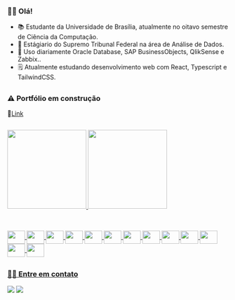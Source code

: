 ### 👋🏽 Olá!

<ul>
  <li list-style-type="circle">
    📚 Estudante da Universidade de Brasília, atualmente no oitavo semestre de Ciência da Computação.
  </li>
  <li list-style-type="circle"> 
    🎲 Estágiario do Supremo Tribunal Federal na área de Análise de Dados.
  </li>
  <li list-style-type="circle"> 
    📅 Uso diariamente Oracle Database, SAP BusinessObjects, QlikSense e Zabbix..
  </li>
  <li list-style-type="circle">
    🗒️ Atualmente estudando desenvolvimento web com React, Typescript e TailwindCSS.
  </li>
</ul>

##

### ⚠️ Portfólio em construção

📎<a href="https://portfolio-cadu-or.vercel.app/" target="_blank">Link</a>

##

<div>
  <a href="https://github.com/Cadu-or">
  <img height="180em" src="https://github-readme-stats.vercel.app/api?username=Cadu-or&show_icons=true&theme=vue-dark&include_all_commits=true&count_private=true"/>
  <img height="180em" src="https://github-readme-stats.vercel.app/api/top-langs/?username=Cadu-or&layout=compact&langs_count=7&theme=vue-dark"/>
</div>
  
##
  
<div style="display: inline_block"><br>
  <img align="center" height="30" width="40" src="https://cdn.jsdelivr.net/gh/devicons/devicon/icons/cplusplus/cplusplus-original.svg"/>
  <img align="center" height="30" width="40" src="https://cdn.jsdelivr.net/gh/devicons/devicon/icons/c/c-original.svg"/>
  <img align="center" height="30" width="40" src="https://cdn.jsdelivr.net/gh/devicons/devicon/icons/python/python-original.svg"/>
  <img align="center" height="30" width="40" src="https://cdn.jsdelivr.net/gh/devicons/devicon/icons/django/django-plain.svg"/>
  <img align="center" height="30" width="40" src="https://cdn.jsdelivr.net/gh/devicons/devicon/icons/haskell/haskell-original.svg"/>
  <img align="center" height="30" width="40" src="https://cdn.jsdelivr.net/gh/devicons/devicon/icons/elixir/elixir-original.svg"/>
  <img align="center" height="30" width="40" src="https://cdn.jsdelivr.net/gh/devicons/devicon/icons/nodejs/nodejs-original.svg"/>
  <img align="center" height="30" width="40" src="https://cdn.jsdelivr.net/gh/devicons/devicon/icons/react/react-original.svg"/>
  <img align="center" height="30" width="40" src="https://cdn.jsdelivr.net/gh/devicons/devicon/icons/typescript/typescript-plain.svg"/>
  <img align="center" height="30" width="40" src="https://cdn.jsdelivr.net/gh/devicons/devicon/icons/javascript/javascript-original.svg"/>
  <img align="center" height="30" width="40" src="https://cdn.jsdelivr.net/gh/devicons/devicon/icons/html5/html5-original.svg"/>
  <img align="center" height="30" width="40" src="https://cdn.jsdelivr.net/gh/devicons/devicon/icons/css3/css3-original.svg"/>
  <img align="center" height="30" width="40" src="https://cdn.jsdelivr.net/gh/devicons/devicon/icons/tailwindcss/tailwindcss-plain.svg"/>
</div>

##
  
### 🤝🏽 Entre em contato
<div> 
  <a href="https://www.linkedin.com/in/cadu-or/" target="_blank"><img src="https://img.shields.io/badge/LinkedIn-0077B5?style=for-the-badge&logo=linkedin&logoColor=white" target="_blank"></a>
  <a href = "mailto:carlos.e.o.ribeiro@gmail.com"><img src="https://img.shields.io/badge/Gmail-D14836?style=for-the-badge&logo=gmail&logoColor=white" target="_blank"></a>
</div>
